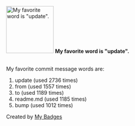 <img src="https://my-badges.github.io/my-badges/favorite-word.png" alt="My favorite word is &quot;update&quot;." title="My favorite word is &quot;update&quot;." width="128">
<strong>My favorite word is &quot;update&quot;.</strong>
<br><br>

My favorite commit message words are:

1. update (used 2736 times)
2. from (used 1557 times)
3. to (used 1189 times)
4. readme.md (used 1185 times)
5. bump (used 1012 times)


Created by <a href="https://github.com/my-badges/my-badges">My Badges</a>